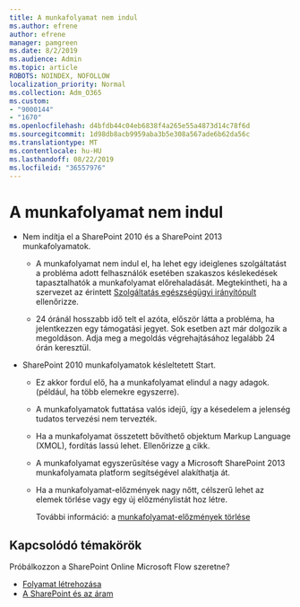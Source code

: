 ```yaml
---
title: A munkafolyamat nem indul
ms.author: efrene
author: efrene
manager: pamgreen
ms.date: 8/2/2019
ms.audience: Admin
ms.topic: article
ROBOTS: NOINDEX, NOFOLLOW
localization_priority: Normal
ms.collection: Adm_O365
ms.custom:
- "9000144"
- "1670"
ms.openlocfilehash: d4bfdb44c04eb6838f4a265e55a4873d14c78f6d
ms.sourcegitcommit: 1d98db8acb9959aba3b5e308a567ade6b62da56c
ms.translationtype: MT
ms.contentlocale: hu-HU
ms.lasthandoff: 08/22/2019
ms.locfileid: "36557976"
---
```

# <a name="workflow-is-not-starting"></a>A munkafolyamat nem indul

- Nem indítja el a SharePoint 2010 és a SharePoint 2013 munkafolyamatok.

    - A munkafolyamat nem indul el, ha lehet egy ideiglenes szolgáltatást a probléma adott felhasználók esetében szakaszos késlekedések tapasztalhatók a munkafolyamat előrehaladását. Megtekintheti, ha a szervezet az érintett [Szolgáltatás egészségügyi irányítópult](https:/admin.microsoft.com/AdminPortal/Home#/servicehealth) ellenőrizze.

    - 24 óránál hosszabb idő telt el azóta, először látta a probléma, ha jelentkezzen egy támogatási jegyet. Sok esetben azt már dolgozik a megoldáson. Adja meg a megoldás végrehajtásához legalább 24 órán keresztül.

- SharePoint 2010 munkafolyamatok késleltetett Start.

    - Ez akkor fordul elő, ha a munkafolyamat elindul a nagy adagok. (például, ha több elemekre egyszerre).

    - A munkafolyamatok futtatása valós idejű, így a késedelem a jelenség tudatos tervezési nem tervezték.

   -  Ha a munkafolyamat összetett bővíthető objektum Markup Language (XMOL), fordítás lassú lehet. Ellenőrizze [a](https://support.microsoft.com/en-us/kb/3043697) cikk.

    - A munkafolyamat egyszerűsítése vagy a Microsoft SharePoint 2013 munkafolyamata platform segítségével alakíthatja át.

    - Ha a munkafolyamat-előzmények nagy nőtt, célszerű lehet az elemek törlése vagy egy új előzménylistát hoz létre.

        További információ: a [munkafolyamat-előzmények törlése](https://blogs.technet.microsoft.com/marj/2015/08/07/sharepoint-2010-workflows-best-practice-purge-workflow-history-list-items/)


## <a name="related-topics"></a>Kapcsolódó témakörök
Próbálkozzon a SharePoint Online Microsoft Flow szeretne?
- [Folyamat létrehozása](https://support.office.com/article/Create-a-flow-for-a-list-or-library-in-SharePoint-Online-or-OneDrive-for-Business-a9c3e03b-0654-46af-a254-20252e580d01) 
- [A SharePoint és az áram](https://flow.microsoft.com/blog/sharepoint-and-flow/) 


